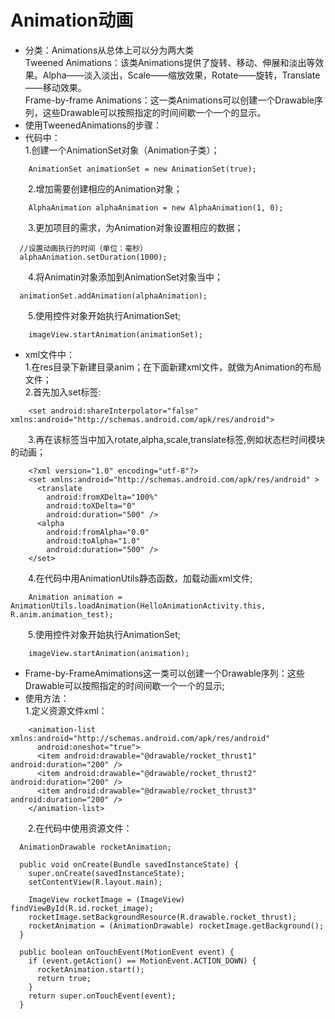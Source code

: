 # Animation动画
- 分类：Animations从总体上可以分为两大类  
Tweened Animations：该类Animations提供了旋转、移动、伸展和淡出等效果。Alpha——淡入淡出，Scale——缩放效果，Rotate——旋转，Translate——移动效果。  
Frame-by-frame Animations：这一类Animations可以创建一个Drawable序列，这些Drawable可以按照指定的时间间歇一个一个的显示。  
- 使用TweenedAnimations的步骤：
- 代码中：  
1.创建一个AnimationSet对象（Animation子类）；
```
    AnimationSet animationSet = new AnimationSet(true); 
```
　　2.增加需要创建相应的Animation对象；
```
    AlphaAnimation alphaAnimation = new AlphaAnimation(1, 0); 
```
　　3.更加项目的需求，为Animation对象设置相应的数据；
  ```
    //设置动画执行的时间（单位：毫秒）  
    alphaAnimation.setDuration(1000);  
```
　　4.将Animatin对象添加到AnimationSet对象当中；
  ```
    animationSet.addAnimation(alphaAnimation);  
```
　　5.使用控件对象开始执行AnimationSet;
```
    imageView.startAnimation(animationSet); 
```
- xml文件中：  
1.在res目录下新建目录anim；在下面新建xml文件，就做为Animation的布局文件；  
2.首先加入set标签:
```
    <set android:shareInterpolator="false" xmlns:android="http://schemas.android.com/apk/res/android">
```
　　3.再在该标签当中加入rotate,alpha,scale,translate标签,例如状态栏时间模块的动画；
```
    <?xml version="1.0" encoding="utf-8"?>
    <set xmlns:android="http://schemas.android.com/apk/res/android" >
      <translate
        android:fromXDelta="100%"
        android:toXDelta="0"
        android:duration="500" />
      <alpha
        android:fromAlpha="0.0"
        android:toAlpha="1.0"
        android:duration="500" />
    </set>  
```
　　4.在代码中用AnimationUtils静态函数，加载动画xml文件;
```
    Animation animation = AnimationUtils.loadAnimation(HelloAnimationActivity.this, R.anim.animation_test);  
```
　　5.使用控件对象开始执行AnimationSet;
```
    imageView.startAnimation(animation); 
```
- Frame-by-FrameAmimations这一类可以创建一个Drawable序列：这些Drawable可以按照指定的时间间歇一个一个的显示;
- 使用方法：  
1.定义资源文件xml：
```
    <animation-list xmlns:android="http://schemas.android.com/apk/res/android"  
      android:oneshot="true">  
      <item android:drawable="@drawable/rocket_thrust1" android:duration="200" />  
      <item android:drawable="@drawable/rocket_thrust2" android:duration="200" />  
      <item android:drawable="@drawable/rocket_thrust3" android:duration="200" />  
    </animation-list>  
```
　　2.在代码中使用资源文件：  
  ```
    AnimationDrawable rocketAnimation;  
      
    public void onCreate(Bundle savedInstanceState) {  
      super.onCreate(savedInstanceState);  
      setContentView(R.layout.main);  
      
      ImageView rocketImage = (ImageView) findViewById(R.id.rocket_image);  
      rocketImage.setBackgroundResource(R.drawable.rocket_thrust);  
      rocketAnimation = (AnimationDrawable) rocketImage.getBackground();  
    }  
      
    public boolean onTouchEvent(MotionEvent event) {  
      if (event.getAction() == MotionEvent.ACTION_DOWN) {  
        rocketAnimation.start();  
        return true;  
      }  
      return super.onTouchEvent(event);  
    }  
```
